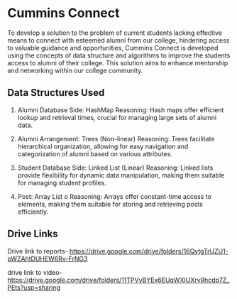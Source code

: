 
# Cummins Connect

To develop a solution to the problem of current students lacking effective means to connect with esteemed alumni from our college, hindering access to valuable guidance and opportunities, Cummins Connect is developed using the concepts of data structure and algorithms  to improve the students access to alumni of their college. This solution aims to enhance mentorship and networking within our college community.


## Data Structures Used


1. Alumni Database Side: HashMap
Reasoning: Hash maps offer efficient lookup and retrieval times, crucial for managing large sets of alumni data.

2. Alumni Arrangement: Trees (Non-linear)
Reasoning: Trees facilitate hierarchical organization, allowing for easy navigation and categorization of alumni based on various attributes.

3. Student Database Side: Linked List (Linear)
Reasoning: Linked lists provide flexibility for dynamic data manipulation, making them suitable for managing student profiles.

5. Post: Array List
o	Reasoning: Arrays offer constant-time access to elements, making them suitable for storing and retrieving posts efficiently.

## Drive Links


Drive link to reports- https://drive.google.com/drive/folders/16QytgTrUZU1-pWZAhtDUHEW6Rv-FrNG3


drive link to video- https://drive.google.com/drive/folders/11TPVyBYEx6EUqWXIUXrv9hcdp7Z_PEts?usp=sharing
